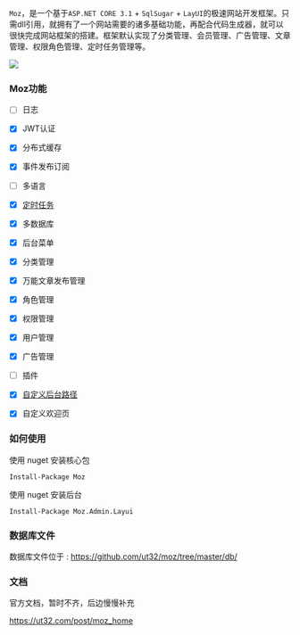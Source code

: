 

`Moz`，是一个基于`ASP.NET CORE 3.1` + `SqlSugar` + `LayUI`的极速网站开发框架。只需dll引用，就拥有了一个网站需要的诸多基础功能，再配合代码生成器，就可以很快完成网站框架的搭建。框架默认实现了分类管理、会员管理、广告管理、文章管理、权限角色管理、定时任务管理等。

![](https://static.ut32.com/upload/01d25ecd4695486fa273480f1b259808.jpg)

### Moz功能
 
 - [ ] 日志
 - [x] JWT认证
 - [x] 分布式缓存
 - [x] 事件发布订阅
 - [ ] 多语言
 - [x] [定时任务](https://ut32.com/post/moz_quartz)
 - [x] 多数据库
 - [x] 后台菜单
 - [x] 分类管理
 - [x] 万能文章发布管理
 - [x] 角色管理
 - [x] 权限管理
 - [x] 用户管理
 - [x] 广告管理
 - [ ] 插件
 - [x] [自定义后台路径](https://ut32.com/post/moz_custom_admin_path)
 - [x] 自定义欢迎页

 
### 如何使用

使用 nuget 安装核心包
```
Install-Package Moz
```

使用 nuget 安装后台
```
Install-Package Moz.Admin.Layui
```

### 数据库文件

数据库文件位于 : https://github.com/ut32/moz/tree/master/db/

### 文档
官方文档，暂时不齐，后边慢慢补充

https://ut32.com/post/moz_home



